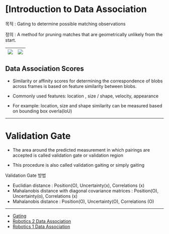 # [Introduction to Data Association

목적 : Gating to determine possible matching observations

정의 : A method for pruning matches that are geometrically unlikely from the start.


|![](https://i.imgur.com/c2uEroB.png)|![](https://i.imgur.com/26AA2O4.png)|
|-|-|

## Data Association Scores

- Similarity or affinity scores for determining the correspondence of blobs across frames is based on feature similarity between blobs.

- Commonly used features: location , size / shape, velocity, appearance

- For example: location, size and shape similarity can be measured based on bounding box overla(IoU)

---

# Validation Gate 

- The area around the predicted measurement in which pairings are accepted is called validation gate or validation region

- This procedure is also called validation gaiting or simply gaiting 




Validation Gate 방법 
 - Euclidian distance : Position(O), Uncertainty(x), Correlations (x)
 - Mahalanobis distance with diagonal covariance matrices : Position(O), Uncertainty(o), Correlations (x)
 - Mahalanobis distance : Position(O), Uncertainty(O), Correlations (O)
 
 


---

- [Gating](http://srl.informatik.uni-freiburg.de/teachingdir/ws13/slides/11-TemporalReasoning-3.pdf)
- [Robotics 2 Data Association](http://ais.informatik.uni-freiburg.de/teaching/ws09/robotics2/pdfs/rob2-11-dataassociation.pdf)
- [Robotics 1 Data Association](http://www.cse.psu.edu/~rtc12/CSE598C/datassocPart1.pdf)



